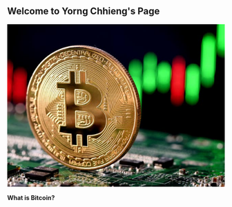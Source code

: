 ## Welcome to Yorng Chhieng's Page
![](Image/aa.jpeg)

**What is Bitcoin?**

<!--
According to [Forbes](https://www.forbes.com/advisor/investing/what-is-bitcoin/) Bitcoin is a decentralized digital currency that you can exchange, buy and sell without an intermediary like a bank. It is created using blockchain and it is secure since each Bitcoin is encrypted with a unique blockchain.

**Project**

Question: Where can people spend all their bitcoin?

To find the answer to the question, I tried searching for the data and found it [here](datadescription.md)

The following graph shows us the various places where you can spend bitcoin around the world.

{% include_relative Visualizations/ww-bitcoinmapping.html %}

**Another Visualization**

This visualization shows us the concetration(heatmap) of the areas around the world in which the places you can spend bitcoin are.

{% include_relative Visualizations/ww-bitcoinmappingmonthly.html %}

**Comparison of the graphs of Miner Rewards and Bitcoin Market Cap**

Bitcoin is the only company to take the least amount of time to reach the 1 trillion dollar market capital value.

The simple law of supply and demand states that if the supply is high, while demand stays constant, the prices will drop. 

Does this apply to how much bitcoin is mined everyday?

Let's take a look at the graphs of bitcoin market cap and the miner rewards


This is the miner rewards graph:

{% include_relative Visualizations/ww-minerrewards.html %}

This is the graph of the total market cap of bitcoin:

{% include_relative Visualizations/ww-btcminercap.htmll %}

**Jupyter notebook**
[This](Bitcoin.ipynb) is my jupyter nootebook.


-->
